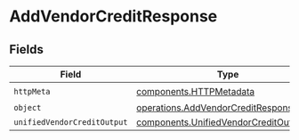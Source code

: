 # AddVendorCreditResponse


## Fields

| Field                                                                                            | Type                                                                                             | Required                                                                                         | Description                                                                                      |
| ------------------------------------------------------------------------------------------------ | ------------------------------------------------------------------------------------------------ | ------------------------------------------------------------------------------------------------ | ------------------------------------------------------------------------------------------------ |
| `httpMeta`                                                                                       | [components.HTTPMetadata](../../models/components/httpmetadata.md)                               | :heavy_check_mark:                                                                               | N/A                                                                                              |
| `object`                                                                                         | [operations.AddVendorCreditResponseBody](../../models/operations/addvendorcreditresponsebody.md) | :heavy_minus_sign:                                                                               | N/A                                                                                              |
| `unifiedVendorCreditOutput`                                                                      | [components.UnifiedVendorCreditOutput](../../models/components/unifiedvendorcreditoutput.md)     | :heavy_minus_sign:                                                                               | N/A                                                                                              |
